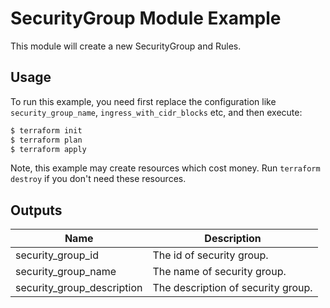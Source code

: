 # SecurityGroup Module Example

This module will create a new SecurityGroup and Rules.

## Usage

To run this example, you need first replace the configuration like `security_group_name`, `ingress_with_cidr_blocks` etc, and then execute:

```bash
$ terraform init
$ terraform plan
$ terraform apply
```

Note, this example may create resources which cost money. Run `terraform destroy` if you don't need these resources.

## Outputs

| Name | Description |
|------|-------------|
| security_group_id  | The id of security group. |
| security_group_name  | The name of security group. |
| security_group_description  | The description of security group. |
